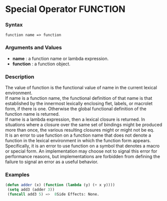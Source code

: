 <!-- Generated on 05/10/2020 by https://github.com/anto2oo/clhs-evolved -->

# Special Operator FUNCTION

### Syntax
`function name => function`  


### Arguments and Values
- **name** : a function name or lambda expression.   
- **function** : a function object.   


### Description
The value of function is the functional value of name in the current lexical environment.  
If name is a function name, the functional definition of that name is that established by the innermost lexically enclosing flet, labels, or macrolet form, if there is one. Otherwise the global functional definition of the function name is returned.  
If name is a lambda expression, then a lexical closure is returned. In situations where a closure over the same set of bindings might be produced more than once, the various resulting closures might or might not be eq.  
 It is an error to use function on a function name that does not denote a function in the lexical environment in which the function form appears. Specifically, it is an error to use function on a symbol that denotes a macro or special form. An implementation may choose not to signal this error for performance reasons, but implementations are forbidden from defining the failure to signal an error as a useful behavior.



### Examples
```lisp 
(defun adder (x) (function (lambda (y) (+ x y))))
 (setq add3 (adder 3))
 (funcall add3 5) =>  8Side Effects: None.
```
